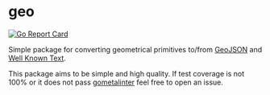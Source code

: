 # geo

[![Go Report Card](https://goreportcard.com/badge/github.com/briansorahan/geo)](https://goreportcard.com/github.com/briansorahan/geo)

Simple package for converting geometrical primitives to/from [GeoJSON](http://geojson.org) and [Well Known Text](https://en.wikipedia.org/wiki/Well-known_text).

This package aims to be simple and high quality.
If test coverage is not 100% or it does not pass [gometalinter](https://github.com/alecthomas/gometalinter) feel free to open an issue.
